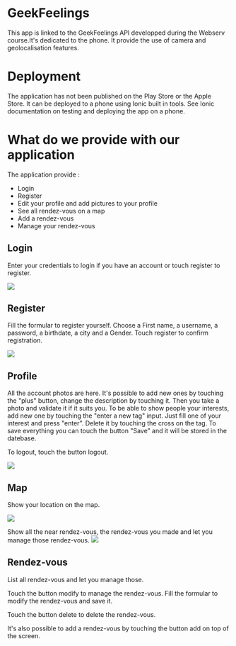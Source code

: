 # GeekFeelings
This app is linked to the GeekFeelings API developped during the Webserv course.It's dedicated to the phone. It provide the use of camera and geolocalisation features.
# Deployment
The application has not been published on the Play Store or the Apple Store. It can be deployed to a phone using Ionic built in tools. See Ionic documentation on testing and deploying the app on a phone.
# What do we provide with our application
The application provide :
* Login
* Register
* Edit your profile and add pictures to your profile
* See all rendez-vous on a map
* Add a rendez-vous
* Manage your rendez-vous

## Login
Enter your credentials to login if you have an account or touch register to register.

![](src/assets/RM/login.jpg)

## Register
Fill the formular to register yourself. Choose a First name, a username, a password, a birthdate, a city and a Gender. Touch register to confirm registration.

![](src/assets/RM/register.jpg)

## Profile
All the account photos are here. It's possible to add new ones by touching the "plus" button, change the description by touching it. Then you take a photo and validate it if it suits you. To be able to show people your interests, add new one by touching the "enter a new tag" input. Just fill one of your interest and press "enter". Delete it by touching the cross on the tag.
To save everything you can touch the button "Save" and it will be stored in the datebase.

To logout, touch the button logout.

![](src/assets/RM/profile.jpg)

## Map
Show your location on the map.

![](src/assets/RM/map.jpg)

Show all the near rendez-vous, the rendez-vous you made and let you manage those rendez-vous.
![](src/assets/RM/map_Loc.jpg)

## Rendez-vous
List all rendez-vous and let you manage those. 

Touch the button modify to manage the rendez-vous. Fill the formular to modify the rendez-vous and save it.

Touch the button delete to delete the rendez-vous.

It's also possible to add a rendez-vous by touching the button add on top of the screen.
